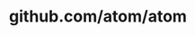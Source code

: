 ---
layout: post
title: github.com/atom/atom
categories: link
tags: [انگلیسی, گیت‌هاب, برنامه‌نویسی]
---